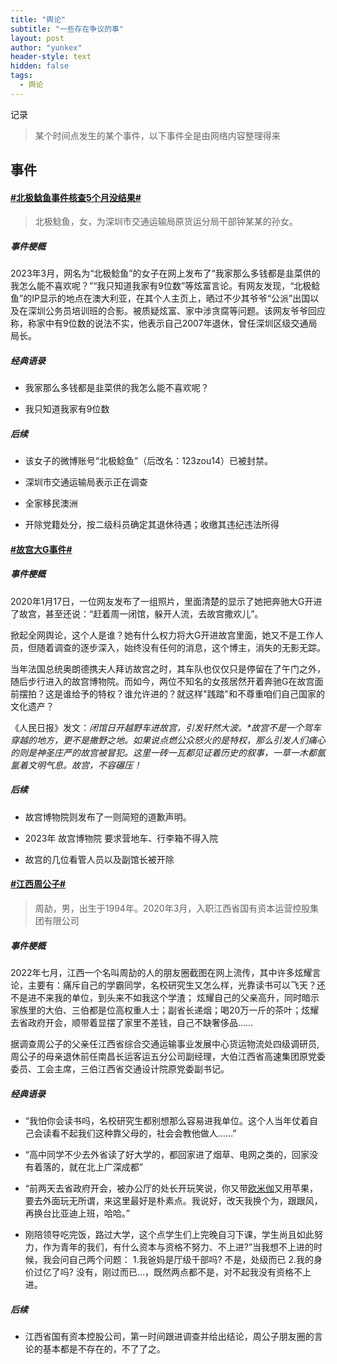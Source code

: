 ```yaml
---
title: "舆论"
subtitle: "一些存在争议的事"
layout: post
author: "yunkex"
header-style: text
hidden: false
tags:
  - 舆论
---
```


记录

> 某个时间点发生的某个事件，以下事件全是由网络内容整理得来


 事件
------

#### [#北极鲶鱼事件核查5个月没结果#](https://s.weibo.com/weibo?q=%23北极鲶鱼事件核查5个月没结果%23)

> 北极鲶鱼，女，为深圳市交通运输局原货运分局干部钟某某的孙女。

##### 事件梗概

2023年3月，网名为“北极鲶鱼”的女子在网上发布了“我家那么多钱都是韭菜供的我怎么能不喜欢呢？”“我只知道我家有9位数”等炫富言论。有网友发现，“北极鲶鱼”的IP显示的地点在澳大利亚，在其个人主页上，晒过不少其爷爷“公派”出国以及在深圳公务员培训班的合影。被质疑炫富、家中涉贪腐等问题。该网友爷爷回应称，称家中有9位数的说法不实，他表示自己2007年退休，曾任深圳区级交通局局长。

##### 经典语录

- 我家那么多钱都是韭菜供的我怎么能不喜欢呢？

- 我只知道我家有9位数

##### 后续

- 该女子的微博账号“北极鲶鱼”（后改名：123zou14）已被封禁。

- 深圳市交通运输局表示正在调查
- 全家移民澳洲
- 开除党籍处分，按二级科员确定其退休待遇；收缴其违纪违法所得



#### [#故宫大G事件#](https://s.weibo.com/weibo?q=%23故宫大G%23)

##### 事件梗概

2020年1月17日，一位网友发布了一组照片，里面清楚的显示了她把奔驰大G开进了故宫，甚至还说：“赶着周一闭馆，躲开人流，去故宫撒欢儿”。

掀起全网舆论，这个人是谁？她有什么权力将大G开进故宫里面，她又不是工作人员，但随着调查的逐步深入，始终没有任何的消息，这个博主，消失的无影无踪。

当年法国总统奥朗德携夫人拜访故宫之时，其车队也仅仅只是停留在了午门之外，随后步行进入的故宫博物院。而如今，两位不知名的女孩居然开着奔驰G在故宫面前摆拍？这是谁给予的特权？谁允许进的？就这样"践踏"和不尊重咱们自己国家的文化遗产？

《人民日报》发文：*闭馆日开越野车进故宫，引发轩然大波。\*故宫不是一个驾车穿越的地方，更不是撒野之地。如果说点燃公众怒火的是特权，那么引发人们痛心的则是神圣庄严的故宫被冒犯。这里一砖一瓦都见证着历史的叙事，一草一木都氤氲着文明气息。故宫，不容碾压！*

##### 后续

- 故宫博物院则发布了一则简短的道歉声明。

- 2023年 故宫博物院 要求营地车、行李箱不得入院
- 故宫的几位看管人员以及副馆长被开除



#### [#江西周公子#](https://s.weibo.com/weibo?q=%23周公子%23)

> 周劼，男，出生于1994年。2020年3月，入职江西省国有资本运营控股集团有限公司 

##### 事件梗概

2022年七月，江西一个名叫周劼的人的朋友圈截图在网上流传，其中许多炫耀言论，主要有：痛斥自己的学霸同学，名校研究生又怎么样，光靠读书可以飞天？还不是进不来我的单位，到头来不如我这个学渣； 炫耀自己的父亲高升，同时暗示家族里的大伯、三伯都是位高权重人士；副省长递烟；喝20万一斤的茶叶；炫耀去省政府开会，顺带着显摆了家里不差钱，自己不缺奢侈品……

据调查周公子的父亲任江西省综合交通运输事业发展中心货运物流处四级调研员, 周公子的母亲退休前任南昌长运客运五分公司副经理，大伯江西省高速集团原党委委员、工会主席，三伯江西省交通设计院原党委副书记。

##### 经典语录

- “我怕你会读书吗，名校研究生都别想那么容易进我单位。这个人当年仗着自己会读看不起我们这种靠父母的，社会会教他做人……”

- “高中同学不少去外省读了好大学的，都回家进了烟草、电网之类的，回家没有着落的，就在北上广深成都”
- “前两天去省政府开会，被办公厅的处长开玩笑说，你又带[欧米伽](https://www.zhihu.com/search?q=欧米伽&search_source=Entity&hybrid_search_source=Entity&hybrid_search_extra={"sourceType"%3A"answer"%2C"sourceId"%3A3109479515})又用苹果，要去外面玩无所谓，来这里最好是朴素点。我说好，改天我换个为，跟跟风，再换台比亚迪上班，哈哈。”
- 刚陪领导吃完饭，路过大学，这个点学生们上完晚自习下课，学生尚且如此努力，作为青年的我们，有什么资本与资格不努力、不上进?”当我想不上进的时候，我会问自己两个问题：
  1.我爸妈是厅级千部吗?
  不是，处级而已
  2.我的身价过亿了吗?
  没有，刚过而已…，既然两点都不是，对不起我没有资格不上进。

##### 后续

- 江西省国有资本控股公司，第一时间跟进调查并给出结论，周公子朋友圈的言论的基本都是不存在的，不了了之。
